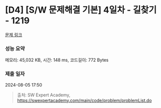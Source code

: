 # [D4] [S/W 문제해결 기본] 4일차 - 길찾기 - 1219 

[문제 링크](https://swexpertacademy.com/main/code/problem/problemDetail.do?contestProbId=AV14geLqABQCFAYD) 

### 성능 요약

메모리: 45,032 KB, 시간: 148 ms, 코드길이: 772 Bytes

### 제출 일자

2024-08-05 17:50



> 출처: SW Expert Academy, https://swexpertacademy.com/main/code/problem/problemList.do
